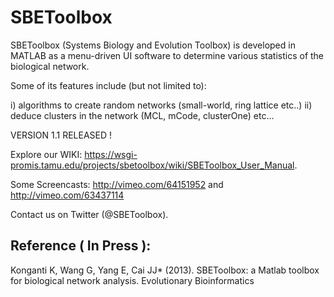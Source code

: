 SBEToolbox
==========

SBEToolbox (Systems Biology and Evolution Toolbox) is developed in MATLAB as a menu-driven UI software to determine various statistics of the biological network. 

Some of its features include (but not limited to): 

i)  algorithms to create random networks (small-world, ring lattice etc..)
ii) deduce clusters in the network (MCL, mCode, clusterOne) etc...

VERSION 1.1 RELEASED !  

Explore our WIKI: https://wsgi-promis.tamu.edu/projects/sbetoolbox/wiki/SBEToolbox_User_Manual.  

Some Screencasts:  http://vimeo.com/64151952 and http://vimeo.com/63437114

Contact us on Twitter (@SBEToolbox).

Reference ( In Press ):
-----------------------
Konganti K, Wang G, Yang E, Cai JJ* (2013). SBEToolbox: a Matlab toolbox for biological network analysis. Evolutionary Bioinformatics    


